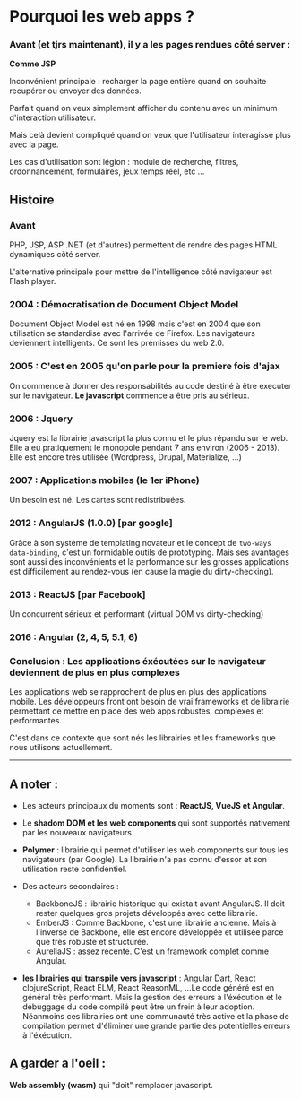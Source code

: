 # Pourquoi les web apps ?

### Avant (et tjrs maintenant), il y a les pages rendues côté server :

**Comme JSP**

Inconvénient principale : recharger la page entière quand on souhaite recupérer ou envoyer des données.

Parfait quand on veux simplement afficher du contenu avec un minimum d'interaction utilisateur.

Mais celà devient compliqué quand on veux que l'utilisateur interagisse plus avec la page.

Les cas d'utilisation sont légion : module de recherche, filtres, ordonnancement, formulaires, jeux temps réel, etc ...

## Histoire

### Avant

PHP, JSP, ASP .NET (et d'autres) permettent de rendre des pages HTML dynamiques côté server.

L'alternative principale pour mettre de l'intelligence côté navigateur est Flash player.

### 2004 : Démocratisation de Document Object Model

Document Object Model est né en 1998 mais c'est en 2004 que son utilisation se standardise avec l'arrivée de Firefox. Les navigateurs deviennent intelligents. Ce sont les prémisses du web 2.0.

### 2005 : C'est en 2005 qu'on parle pour la premiere fois d'ajax

On commence à donner des responsabilités au code destiné à être executer sur le navigateur. **Le javascript** commence a être pris au sérieux.

### 2006 : Jquery

Jquery est la librairie javascript la plus connu et le plus répandu sur le web.
Elle a eu pratiquement le monopole pendant 7 ans environ (2006 - 2013). Elle est encore très utilisée (Wordpress, Drupal, Materialize, ...)

### 2007 : Applications mobiles (le 1er iPhone)

Un besoin est né. Les cartes sont redistribuées.

### 2012 : AngularJS (1.0.0) [par google]

Grâce à son système de templating novateur et le concept de `two-ways data-binding`, c'est un formidable outils de prototyping. Mais ses avantages sont aussi des inconvénients et la performance sur les grosses applications est difficilement au rendez-vous (en cause la magie du dirty-checking).

### 2013 : ReactJS [par Facebook]

Un concurrent sérieux et performant (virtual DOM vs dirty-checking)

### 2016 : Angular (2, 4, 5, 5.1, 6)

### Conclusion : Les applications éxécutées sur le navigateur deviennent de plus en plus complexes

Les applications web se rapprochent de plus en plus des applications mobile. Les développeurs front ont besoin de vrai frameworks et de librairie permettant de mettre en place des web apps robustes, complexes et performantes.

C'est dans ce contexte que sont nés les librairies et les frameworks que nous utilisons actuellement.

<hr/>

## A noter : 

* Les acteurs principaux du moments sont : **ReactJS, VueJS et Angular**.

* Le **shadom DOM et les web components** qui sont supportés nativement par les nouveaux navigateurs.

* **Polymer** : librairie qui permet d'utiliser les web components sur tous les navigateurs (par Google). La librairie n'a pas connu d'essor et son utilisation reste confidentiel.

* Des acteurs secondaires :

  * BackboneJS : librairie historique qui existait avant AngularJS. Il doit rester quelques gros projets développés avec cette librairie.
  * EmberJS : Comme Backbone, c'est une librairie ancienne. Mais à l'inverse de Backbone, elle est encore développée et utilisée parce que très robuste et structurée.
  * AureliaJS : assez récente. C'est un framework complet comme Angular.

* **les librairies qui transpile vers javascript** : Angular Dart, React clojureScript, React ELM, React ReasonML, ...Le code généré est en général très performant. Mais la gestion des erreurs à l'éxécution et le débuggage du code compilé peut être un frein à leur adoption. Néanmoins ces librairies ont une communauté très active et la phase de compilation permet d'éliminer une grande partie des potentielles erreurs à l'éxécution.

## A garder a l'oeil : 

**Web assembly (wasm)** qui "doit" remplacer javascript.












